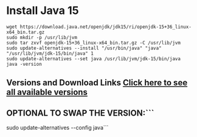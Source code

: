 # Install Java 15
```
wget https://download.java.net/openjdk/jdk15/ri/openjdk-15+36_linux-x64_bin.tar.gz
sudo mkdir -p /usr/lib/jvm
sudo tar zxvf openjdk-15+36_linux-x64_bin.tar.gz -C /usr/lib/jvm
sudo update-alternatives --install "/usr/bin/java" "java" "/usr/lib/jvm/jdk-15/bin/java" 1
sudo update-alternatives --set java /usr/lib/jvm/jdk-15/bin/java
java -version
```

## Versions and Download Links [Click here to see all available versions](https://jdk.java.net)

## OPTIONAL TO SWAP THE VERSION:```
sudo update-alternatives --config java```